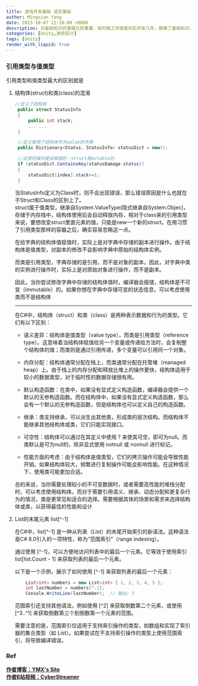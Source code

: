 ```yaml
---
title: 游戏开发基础 语言基础
author: Mingxian Yang
date: 2023-10-07 12:10:00 +0800
description: 对基础知识的掌握比较重要，有时候工作或是切实开发几年，脱离了基础知识，等到参加一些注重基础的面试时，啥也不会了。这里会总结一下最重要的基础知识；有时候开发也会遇到很多小小不言的问题，这些问题可能非常简单，但是我还是希望能记录下来。成长就是聚沙成塔的过程
categories: [Unity,游戏设计]
tags: [Unity]
render_with_liquid: true
---
```




### 引用类型与值类型

引用类型和值类型最大的区别就是

1. 结构体(struct)和类(class)的混淆
   ```csharp
   //定义了结构体
    public struct StatusInfo
    {
        public int stack;
        ... ...
    }

    //定义使用了结构体作为value的字典
    public Dictionary<Status, StatusInfo> statusDict = new();

    //这里的操作是会报错的：struct是mutable的
    if (statusDict.ContainsKey(statusDamage.status))
    {
        statusDict[index].stack+=1;
    }

   ```
    当StatusInfo定义为Class时，则不会出现错误，那么错误原因是什么也就在于Struct和Class的区别上了。  
    struct属于值类型，继承自System.ValueType(隐式继承自System.Objec)，存储于内存栈中，结构体使用后会自动释放内存，相对于class来的引用类型来说，要想改变struct里面元素的值，只能是new一个新的struct。在用习惯了引用类型那样的容器之后，确实容易忽略这一点。

    在给字典的结构体值赋值时，实际上是对字典中存储的副本进行操作。由于结构体是值类型，对副本的修改不会影响字典中原始的结构体实例。

    而类是引用类型，字典存储的是引用，而不是对象的副本。因此，对字典中类的实例进行操作时，实际上是对原始对象进行操作，而不是副本。

    因此，当你尝试修改字典中存储的结构体值时，编译器会报错，结构体是不可变（immutable）的。如果你想在字典中存储可变的状态信息，可以考虑使用类而不是结构体


    ---

    在C#中，结构体（struct）和类（class）是两种表示数据和行为的类型。它们有以下区别：

   - 语义差异：结构体是值类型（value type），而类是引用类型（reference type）。这意味着当结构体赋值给另一个变量或传递给方法时，会复制整个结构体的值；而类则是通过引用传递，多个变量可以引用同一个对象。

    - 内存分配：结构体通常分配在栈上，而类通常分配在托管堆（managed heap）上。由于栈上的内存分配和释放比堆上的操作更快，结构体适用于较小的数据类型，对于临时性的数据存储很有用。

   - 默认构造函数：在类中，如果没有显式定义构造函数，编译器会提供一个默认的无参构造函数。而在结构体中，如果没有显式定义构造函数，那么会有一个默认的无参构造函数，但是结构体也可以定义自己的构造函数。

   - 继承：类支持继承，可以派生出其他类，形成类的层次结构。而结构体不能继承其他结构体或类，它们只能实现接口。

   - 可空性：结构体可以通过在其定义中使用 ? 来使其可空，即可为null。而类默认是可为null的，除非显式使用 notnull 或 nonnull 进行标记。

   - 性能方面的考虑：由于结构体是值类型，它们的拷贝操作可能会导致性能开销。如果结构体较大，频繁进行复制操作可能会影响性能。在这种情况下，使用类可能更加合适。

    总的来说，当你需要处理较小的不可变数据时，或者需要高性能的堆栈分配时，可以考虑使用结构体。而对于需要引用语义、继承、动态分配和更复杂行为的情况，类是更常见和适合的选择。需要根据具体的场景和需求来选择结构体或类，以获得最佳的性能和设计
    
2. List的末尾元素 list[^-1]

    在C#中，list[^-1] 是一种从列表（List）的末尾开始索引的新语法。这种语法是C# 8.0引入的一项特性，称为“范围索引”（range indexing）。

    通过使用 [^-1]，可以方便地访问列表中的最后一个元素。它等效于使用索引 list[list.Count - 1] 来获取列表的最后一个元素。

    以下是一个示例，展示了如何使用 [^-1] 来获取列表的最后一个元素：
    ```csharp
        List<int> numbers = new List<int> { 1, 2, 3, 4, 5 };
        int lastNumber = numbers[^-1];
        Console.WriteLine(lastNumber);  // 输出: 5
    ``` 

    范围索引还支持其他语法，例如使用 [^2] 来获取倒数第二个元素，或使用 [^3..^1] 来获取倒数第三个到倒数第一个元素的范围。

    需要注意的是，范围索引仅适用于支持索引操作的类型，如数组和实现了索引器的集合类型（如 List<T>）。如果尝试在不支持索引操作的类型上使用范围索引，将导致编译错误。

### **Ref**   




 [**作者博客：YMX's Site**](http://yangmingxian.com/)  
 [**作者B站视频：CyberStreamer**](https://space.bilibili.com/22212765)




